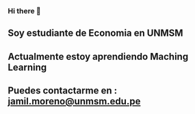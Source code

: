 ### Hi there 👋
## Soy estudiante de Economia en UNMSM
## Actualmente estoy aprendiendo Maching Learning
##  Puedes  contactarme en : jamil.moreno@unmsm.edu.pe

<!--
**jamilmoreno/jamilmoreno** is a ✨ _special_ ✨ repository because its `README.md` (this file) appears on your GitHub profile.

Here are some ideas to get you started:

- 🔭 I’m currently working on ...
- 🌱 I’m currently learning ...
- 👯 I’m looking to collaborate on ...
- 🤔 I’m looking for help with ...
- 💬 Ask me about ...
- 📫 How to reach me: ...
- 😄 Pronouns: ...
- ⚡ Fun fact: ...
-->
